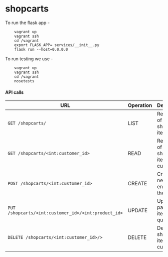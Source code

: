 # shopcarts

To run the flask app -  
``` 
    vagrant up
    vagrant ssh  
    cd /vagrant      
    export FLASK_APP= services/__init__.py    
    flask run --host=0.0.0.0  
```  

To run testing we use -  
``` 
    vagrant up
    vagrant ssh  
    cd /vagrant      
    nosetests 
```  

#### API calls
URL | Operation | Description
-- | -- | --
`GET /shopcarts/` | LIST | Returns list of all of the shop cart items
`GET /shopcarts/<int:customer_id>` | READ | Returns list of all of the shop cart items for a customer
`POST /shopcarts/<int:customer_id>` | CREATE | Creates a new item entry for the cart
`PUT /shopcarts/<int:customer_id>/<int:product_id>` | UPDATE | Update particular item quantity
`DELETE /shopcarts/<int:customer_id>/>` | DELETE | Delete all shopcart items for a customer

